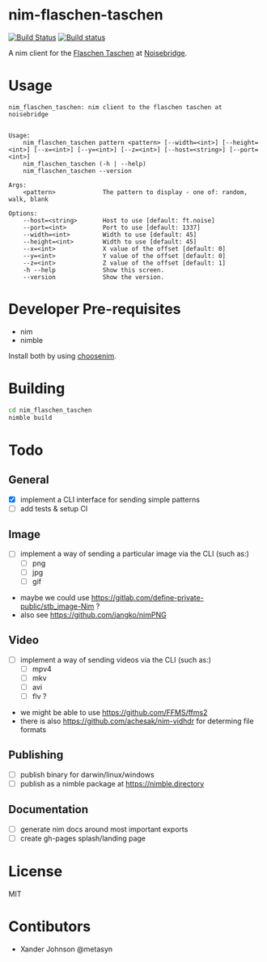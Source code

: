 # nim-flaschen-taschen

[![Build Status](https://travis-ci.org/metasyn/nim-flaschen-taschen.svg?branch=master)](https://travis-ci.org/metasyn/nim-flaschen-taschen)
[![Build status](https://ci.appveyor.com/api/projects/status/idwd7eur948pdwsl?svg=true)](https://ci.appveyor.com/project/metasyn/nim-flaschen-taschen)


A nim client for the [Flaschen Taschen](https://github.com/hzeller/flaschen-taschen) at [Noisebridge](https://noisebridge.net).

# Usage

```
nim_flaschen_taschen: nim client to the flaschen taschen at noisebridge


Usage:
    nim_flaschen_taschen pattern <pattern> [--width=<int>] [--height=<int>] [--x=<int>] [--y=<int>] [--z=<int>] [--host=<string>] [--port=<int>]
    nim_flaschen_taschen (-h | --help)
    nim_flaschen_taschen --version

Args:
    <pattern>             The pattern to display - one of: random, walk, blank

Options:
    --host=<string>       Host to use [default: ft.noise]
    --port=<int>          Port to use [default: 1337]
    --width=<int>         Width to use [default: 45]
    --height=<int>        Width to use [default: 45]
    --x=<int>             X value of the offset [default: 0]
    --y=<int>             Y value of the offset [default: 0]
    --z=<int>             Z value of the offset [default: 1]
    -h --help             Show this screen.
    --version             Show the version.
```

# Developer Pre-requisites 

* nim
* nimble

Install both by using [choosenim](https://github.com/dom96/choosenim).

# Building

```bash
cd nim_flaschen_taschen
nimble build
```

# Todo

## General
- [x] implement a CLI interface for sending simple patterns
- [ ] add tests & setup CI

## Image

- [ ] implement a way of sending a particular image via the CLI (such as:)
    - [ ] png 
    - [ ] jpg 
    - [ ] gif

- maybe we could use https://gitlab.com/define-private-public/stb_image-Nim ?
- also see https://github.com/jangko/nimPNG

## Video
- [ ] implement a way of sending videos via the CLI (such as:)
    - [ ] mpv4
    - [ ] mkv
    - [ ] avi
    - [ ] flv ?
- we might be able to use https://github.com/FFMS/ffms2
- there is also https://github.com/achesak/nim-vidhdr for determing file formats

## Publishing
- [ ] publish binary for darwin/linux/windows
- [ ] publish as a nimble package at https://nimble.directory

## Documentation
- [ ] generate nim docs around most important exports
- [ ] create gh-pages splash/landing page

# License

MIT

# Contibutors

* Xander Johnson @metasyn
